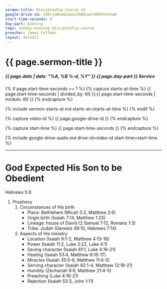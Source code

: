 ```yaml
---
sermon-title: Discipleship Course 24
google-drive-id: 1S0rjoWne0a3wzLF6NZxp4rHRKFkTehaN
start-time-seconds: 0
day-part: Evening
tags: sunday-evening discipleship-course
preacher: James Coffman
layout: default
---
```


# {{ page.sermon-title }}

##### {{ page.date | date: "%A, %B %-d, %Y" }} {{ page.day-part }} Service

{% if page.start-time-seconds >= 1 %}
{% capture starts-at-time %}
{{ page.start-time-seconds | divided_by: 60 }}:{{ page.start-time-seconds | modulo: 60 }}
{% endcapture %}

{% include sermon-starts-at.md starts-at=starts-at-time %}
{% endif %}

{% capture video-id %}
{{ page.google-drive-id }}
{% endcapture %}

{% capture start-time %}
{{ page.start-time-seconds }}
{% endcapture %}

{% include google-drive-audio.md drive-id=video-id start-time=start-time %}

***

# God Expected His Son to be Obedient

Hebrews 5:8

1. Prophecy
    1. Circumstances of His birth
        - Place: Bethlehem (Micah 5:2, Matthew 2:6)
        - Virgin birth (Isaiah 7:14, Matthew 1:23)
        - Lineage: house of David (2 Samuel 7:12, Romans 1:3)
        - Tribe: Judah (Genesis 49:10, Hebrews 7:14)
    2. Aspects of His ministry
        - Location (Isaiah 9:1-2, Matthew 4:13-16)
        - Power (Isaiah 11:2, Luke 3:22, Luke 4:1)
        - Saving character (Isaiah 61:1, Luke 4:16-21)
        - Healing (Isaiah 53:4, Matthew 8:16-17)
        - Miracles (Isaiah 35:5-6, Matthew 11:4-5)
        - Serving character (Isaiah 42:1-4, Matthew 12:18-21)
        - Humility (Zechariah 9:9, Matthew 21:4-5)
        - Preaching (Luke 4:18-21)
        - Rejection (Isaiah 53:3, John 1:11)